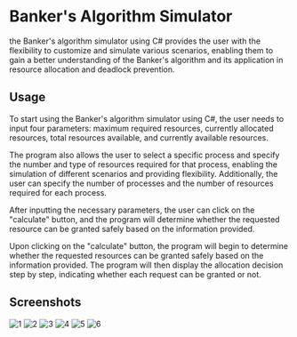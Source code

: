 # Banker's Algorithm Simulator
the Banker's algorithm simulator using C# provides the user with the flexibility to customize and simulate various scenarios, enabling them to gain a better understanding of the Banker's algorithm and its application in resource allocation and deadlock prevention.

## Usage
To start using the Banker's algorithm simulator using C#, the user needs to input four parameters: maximum required resources, currently allocated resources, total resources available, and currently available resources.

The program also allows the user to select a specific process and specify the number and type of resources required for that process, enabling the simulation of different scenarios and providing flexibility. Additionally, the user can specify the number of processes and the number of resources required for each process.

After inputting the necessary parameters, the user can click on the "calculate" button, and the program will determine whether the requested resource can be granted safely based on the information provided.

Upon clicking on the "calculate" button, the program will begin to determine whether the requested resources can be granted safely based on the information provided. The program will then display the allocation decision step by step, indicating whether each request can be granted or not.

## Screenshots

![1](https://github.com/mariammashraff/Banker-s-Algorithm-Simulator/assets/58777989/417ff13c-cb75-401c-b31a-d0425322a256)
![2](https://github.com/mariammashraff/Banker-s-Algorithm-Simulator/assets/58777989/493b0bba-8f02-4db0-9ae6-2b89af150080)
![3](https://github.com/mariammashraff/Banker-s-Algorithm-Simulator/assets/58777989/c10c2f0e-8afa-40b2-b07f-107591404ed2)
![4](https://github.com/mariammashraff/Banker-s-Algorithm-Simulator/assets/58777989/ce2e1230-9a05-4d70-bba7-cadc66d63cb9)
![5](https://github.com/mariammashraff/Banker-s-Algorithm-Simulator/assets/58777989/a7f75812-f419-4552-8e85-ce7c0f6feede)
![6](https://github.com/mariammashraff/Banker-s-Algorithm-Simulator/assets/58777989/9e042c42-7e19-41e9-bdea-9e0c42684360)
